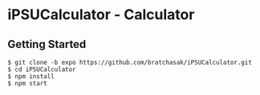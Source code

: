 # iPSUCalculator - Calculator

## Getting Started

```
$ git clone -b expo https://github.com/bratchasak/iPSUCalculator.git
$ cd iPSUCalculator
$ npm install
$ npm start
```